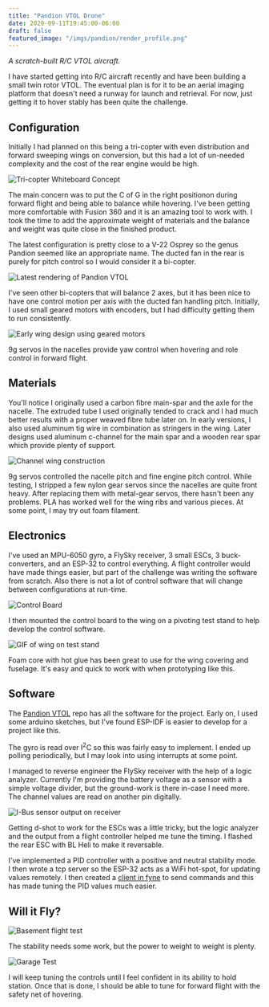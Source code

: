```yaml
---
title: "Pandion VTOL Drone"
date: 2020-09-11T19:45:00-06:00
draft: false
featured_image: "/imgs/pandion/render_profile.png"
---
```


*A scratch-built R/C VTOL aircraft.*

I have started getting into R/C aircraft recently and have been building a small twin rotor VTOL.  The eventual plan is for it to be an aerial imaging platform that doesn't need a runway for launch and retrieval.  For now, just getting it to hover stably has been quite the challenge.

## Configuration

Initially I had planned on this being a tri-copter with even distribution and forward sweeping wings on conversion, but this had a lot of un-needed complexity and the cost of the rear engine would be high.

![Tri-copter Whiteboard Concept](/imgs/pandion/tricopter_concept.png)

The main concern was to put the C of G in the right positionon during forward flight and being able to balance while hovering.  I've been getting more comfortable with Fusion 360 and it is an amazing tool to work with.  I took the time to add the approximate weight of materials and the balance and weight was quite close in the finished product.

The latest configuration is pretty close to a V-22 Osprey so the genus Pandion seemed like an appropriate name.  The ducted fan in the rear is purely for pitch control so I would consider it a bi-copter.

![Latest rendering of Pandion VTOL](/imgs/pandion/render_profile.png)

I've seen other bi-copters that will balance 2 axes, but it has been nice to have one control motion per axis with the ducted fan handling pitch.  Initially, I used small geared motors with encoders, but I had difficulty getting them to run consistently.

![Early wing design using geared motors](/imgs/pandion/early_rotary_encoder.png)

9g servos in the nacelles provide yaw control when hovering and role control in forward flight.  

## Materials

You'll notice I originally used a carbon fibre main-spar and the axle for the nacelle.  The extruded tube I used originally tended to crack and I had much better results with a proper weaved fibre tube later on.  In early versions, I also used aluminum tig wire in combination as stringers in the wing.  Later designs used aluminum c-channel for the main spar and a wooden rear spar which provide plenty of support.

![Channel wing construction](/imgs/pandion/channel_wing.png)

9g servos controlled the nacelle pitch and fine engine pitch control.  While testing, I stripped a few nylon gear servos since the nacelles are quite front heavy.  After replacing them with metal-gear servos, there hasn't been any problems.  PLA has worked well for the wing ribs and various pieces.  At some point, I may try out foam filament.

## Electronics

I've used an MPU-6050 gyro, a FlySky receiver, 3 small ESCs, 3 buck-converters, and an ESP-32 to control everything.  A flight controller would have made things easier, but part of the challenge was writing the software from scratch.  Also there is not a lot of control software that will change between configurations at run-time.

![Control Board](/imgs/pandion/control_board.png)

I then mounted the control board to the wing on a pivoting test stand to help develop the control software.

![GIF of wing on test stand](/imgs/pandion/test_stand.gif)

Foam core with hot glue has been great to use for the wing covering and fuselage.  It's easy and quick to work with when prototyping like this.

## Software

The [Pandion VTOL](github.com/ataboo/pandion) repo has all the software for the project.  Early on, I used some arduino sketches, but I've found ESP-IDF is easier to develop for a project like this.

The gyro is read over I<sup>2</sup>C so this was fairly easy to implement.  I ended up polling periodically, but I may look into using interrupts at some point.  

I managed to reverse engineer the FlySky receiver with the help of a logic analyzer.  Currently I'm providing the battery voltage as a sensor with a simple voltage divider, but the ground-work is there in-case I need more.  The channel values are read on another pin digitally.

![I-Bus sensor output on receiver](/imgs/pandion/ibus_sensor_still.png)

Getting d-shot to work for the ESCs was a little tricky, but the logic analyzer and the output from a flight controller helped me tune the timing.  I flashed the rear ESC with BL Heli to make it reversable.

I've implemented a PID controller with a positive and neutral stability mode.  I then wrote a tcp server so the ESP-32 acts as a WiFi hot-spot, for updating values remotely.  I then created a [client in fyne](https://github.com/ataboo/pandion-tcp-client) to send commands and this has made tuning the PID values much easier.

## Will it Fly?

![Basement flight test](/imgs/pandion/pandion_flight_min.gif)

The stability needs some work, but the power to weight to weight is plenty.

![Garage Test](/imgs/pandion/garage_test.png)

I will keep tuning the controls until I feel confident in its ability to hold station.  Once that is done, I should be able to tune for forward flight with the safety net of hovering.

